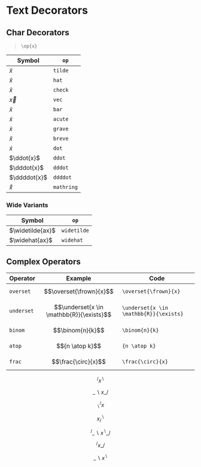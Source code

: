 # Text Decorators

## Char Decorators

> `\op{x}`

| Symbol | `op` |
|--|--|
| $\tilde{x}$ | `tilde` |
| $\hat{x}$ | `hat` |
| $\check{x}$ | `check` |
| $\vec{x}$ | `vec` |
| $\bar{x}$ | `bar` |
| $\acute{x}$ | `acute` |
| $\grave{x}$ | `grave` |
| $\breve{x}$ | `breve` |
| $\dot{x}$ | `dot` |
| $\ddot{x}$ | `ddot` |
| $\dddot{x}$ | `dddot` |
| $\ddddot{x}$ | `ddddot` |
| $\mathring{x}$ | `mathring` |

### Wide Variants

| Symbol | `op` |
|--|--|
| $\widetilde{ax}$ | `widetilde` |
| $\widehat{ax}$ | `widehat` |

## Complex Operators

| Operator | Example | Code |
|--|--|--|
| `overset` | $$\overset{\frown}{x}$$ | `\overset{\frown}{x}` |
| `underset` | $$\underset{x \in \mathbb{R}}{\exists}$$ | `\underset{x \in \mathbb{R}}{\exists}` |
| `binom` | $$\binom{n}{k}$$ | `\binom{n}{k}` |
| `atop` | $${n \atop k}$$ | `{n \atop k}` |
| `frac` | $$\frac{\circ}{x}$$ | `\frac{\circ}{x}` |

$$
^{/}x^{\backslash}
$$

$$
\_{\backslash}x\_{/}
$$

$$
^{/}_{\backslash}x
$$

$$
x^{\backslash}_{/}
$$

$$
^{/}\_{\backslash}x^{\backslash}\_{/}
$$

$$
^{/}x\_{/}
$$

$$
\_{\backslash}x^{\backslash}
$$

